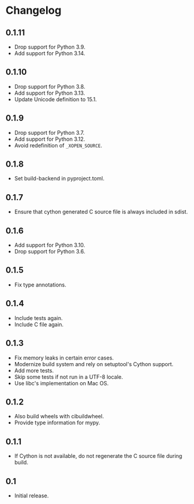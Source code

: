# Changelog

## 0.1.11

* Drop support for Python 3.9.
* Add support for Python 3.14.

## 0.1.10

* Drop support for Python 3.8.
* Add support for Python 3.13.
* Update Unicode definition to 15.1.

## 0.1.9

* Drop support for Python 3.7.
* Add support for Python 3.12.
* Avoid redefinition of `_XOPEN_SOURCE`.

## 0.1.8

* Set build-backend in pyproject.toml.

## 0.1.7

* Ensure that cython generated C source file is always included in sdist.

## 0.1.6

* Add support for Python 3.10.
* Drop support for Python 3.6.

## 0.1.5

* Fix type annotations.

## 0.1.4

* Include tests again.
* Include C file again.

## 0.1.3

* Fix memory leaks in certain error cases.
* Modernize build system and rely on setuptool's Cython support.
* Add more tests.
* Skip some tests if not run in a UTF-8 locale.
* Use libc's implementation on Mac OS.

## 0.1.2

* Also build wheels with cibuildwheel.
* Provide type information for mypy.

## 0.1.1

* If Cython is not available, do not regenerate the C source file during build.

## 0.1

* Initial release.
